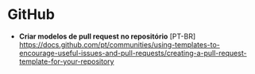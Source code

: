 # GitHub

- **Criar modelos de pull request no repositório** [PT-BR] <br>
https://docs.github.com/pt/communities/using-templates-to-encourage-useful-issues-and-pull-requests/creating-a-pull-request-template-for-your-repository